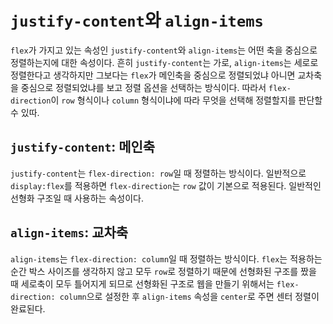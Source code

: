 # `justify-content`와 `align-items`

`flex`가 가지고 있는 속성인 `justify-content`와 `align-items`는 어떤 축을 중심으로 정렬하는지에 대한 속성이다. 흔히 `justify-content`는 가로, `align-items`는 세로로 정렬한다고 생각하지만 그보다는 `flex`가 메인축을 중심으로 정렬되었냐 아니면 교차축을 중심으로 정렬되었냐를 보고 정렬 옵션을 선택하는 방식이다. 따라서 `flex-direction`이 `row` 형식이나 `column` 형식이냐에 따라 무엇을 선택해 정렬할지를 판단할 수 있따.



## `justify-content`: 메인축

`justify-content`는 `flex-direction: row`일 때 정렬하는 방식이다. 일반적으로 `display:flex`를 적용하면 `flex-direction`는 `row` 값이 기본으로 적용된다. 일반적인 선형화 구조일 때 사용하는 속성이다.



## `align-items`: 교차축

`align-items`는 `flex-direction: column`일 때 정렬하는 방식이다. `flex`는 적용하는 순간 박스 사이즈를 생각하지 않고 모두 `row`로 정렬하기 때문에 선형화된 구조를 짰을 때 세로축이 모두 틀어지게 되므로 선형화된 구조로 웹을 만들기 위해서는 `flex-direction: column`으로 설정한 후 `align-items` 속성을 `center`로 주면 센터 정렬이 완료된다.